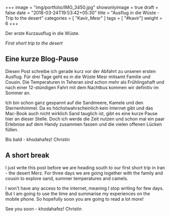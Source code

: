+++
image = "img/portfolio/IMG_3450.jpg"
showonlyimage = true
draft = false
date = "2018-03-24T19:53:42+05:30"
title = "Ausflug in die Wüste - Trip to the desert"
categories = [ "Kavir_Mesr" ]
tags = [ "#kavir"]
weight = 6
+++

Der erste Kurzausflug in die Wüste. 

*First short trip to the desert*
<!--more-->

## Eine kurze Blog-Pause

Diesen Post schreibe ich gerade kurz vor der Abfahrt zu unseren ersten Ausflug. Für drei Tage geht es in die Wüste Mesr mitsamt Familie und Cousin. Die Temperaturen in Teheran sind schon mehr als Frühlingshaft und nach einer 12-stündigen Fahrt mit dem Nachtbus kommen wir definitiv im Sommer an. 

Ich bin schon ganz gespannt auf die Sandmeere, Kamele und den Sternenhimmel. Da es höchstwahrscheinlich kein Internet gibt und das Mac-Book auch nicht wirklich Sand tauglich ist, gibt es eine kurze Pause hier an dieser Stelle. Doch ich werde die Zeit nutzen und schon mal ein paar Erlebnise auf dem Handy zusammen fassen und die vielen offenen Lücken füllen.

Bis bald - khodahafez!
Christin

## A short break

I just write this post before we are heading south to our first short trip in Iran - the desert Merz. For three days we are going together with the family and cousin to explore sand, summer temperatures and camels.

I won't have any access to the internet, meaning I stop writing for few days. But I am going to use the time and summarise my experiences on the mobile phone. So hopefully soon you are going to read a lot more!

See you soon - khodahafez!
Christin